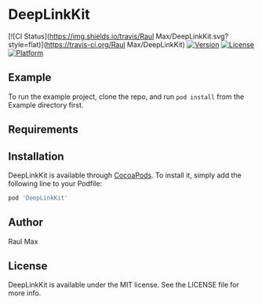 # DeepLinkKit

[![CI Status](https://img.shields.io/travis/Raul Max/DeepLinkKit.svg?style=flat)](https://travis-ci.org/Raul Max/DeepLinkKit)
[![Version](https://img.shields.io/cocoapods/v/DeepLinkKit.svg?style=flat)](https://cocoapods.org/pods/DeepLinkKit)
[![License](https://img.shields.io/cocoapods/l/DeepLinkKit.svg?style=flat)](https://cocoapods.org/pods/DeepLinkKit)
[![Platform](https://img.shields.io/cocoapods/p/DeepLinkKit.svg?style=flat)](https://cocoapods.org/pods/DeepLinkKit)

## Example

To run the example project, clone the repo, and run `pod install` from the Example directory first.

## Requirements

## Installation

DeepLinkKit is available through [CocoaPods](https://cocoapods.org). To install
it, simply add the following line to your Podfile:

```ruby
pod 'DeepLinkKit'
```

## Author

Raul Max

## License

DeepLinkKit is available under the MIT license. See the LICENSE file for more info.

